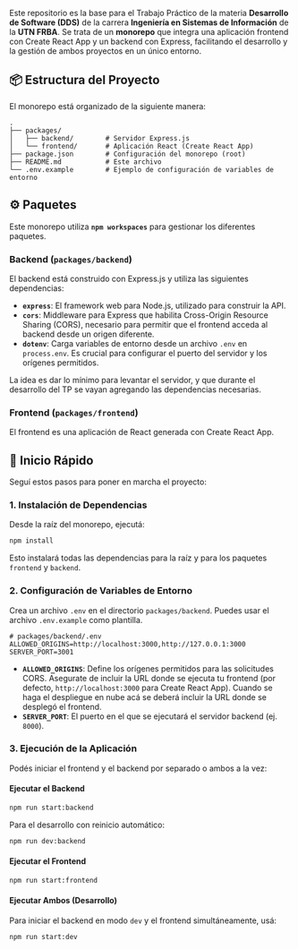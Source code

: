 Este repositorio es la base para el Trabajo Práctico de la materia **Desarrollo de Software (DDS)** de la carrera **Ingeniería en Sistemas de Información** de la **UTN FRBA**. Se trata de un **monorepo** que integra una aplicación frontend con Create React App y un backend con Express, facilitando el desarrollo y la gestión de ambos proyectos en un único entorno.

## 📦 Estructura del Proyecto

El monorepo está organizado de la siguiente manera:

```
.
├── packages/
│   ├── backend/        # Servidor Express.js
│   └── frontend/       # Aplicación React (Create React App)
├── package.json        # Configuración del monorepo (root)
├── README.md           # Este archivo
└── .env.example        # Ejemplo de configuración de variables de entorno
```

## ⚙️ Paquetes

Este monorepo utiliza **`npm workspaces`** para gestionar los diferentes paquetes.

### Backend (`packages/backend`)

El backend está construido con Express.js y utiliza las siguientes dependencias:

- **`express`**: El framework web para Node.js, utilizado para construir la API.
- **`cors`**: Middleware para Express que habilita Cross-Origin Resource Sharing (CORS), necesario para permitir que el frontend acceda al backend desde un origen diferente.
- **`dotenv`**: Carga variables de entorno desde un archivo `.env` en `process.env`. Es crucial para configurar el puerto del servidor y los orígenes permitidos.

La idea es dar lo mínimo para levantar el servidor, y que durante el desarrollo del TP se vayan agregando las dependencias necesarias.

### Frontend (`packages/frontend`)

El frontend es una aplicación de React generada con Create React App.

## 🚀 Inicio Rápido

Seguí estos pasos para poner en marcha el proyecto:

### 1\. Instalación de Dependencias

Desde la raíz del monorepo, ejecutá:

```bash
npm install
```

Esto instalará todas las dependencias para la raíz y para los paquetes `frontend` y `backend`.

### 2\. Configuración de Variables de Entorno

Crea un archivo `.env` en el directorio `packages/backend`. Puedes usar el archivo `.env.example` como plantilla.

```
# packages/backend/.env
ALLOWED_ORIGINS=http://localhost:3000,http://127.0.0.1:3000
SERVER_PORT=3001
```

- **`ALLOWED_ORIGINS`**: Define los orígenes permitidos para las solicitudes CORS. Asegurate de incluir la URL donde se ejecuta tu frontend (por defecto, `http://localhost:3000` para Create React App). Cuando se haga el despliegue en nube acá se deberá incluir la URL donde se desplegó el frontend.
- **`SERVER_PORT`**: El puerto en el que se ejecutará el servidor backend (ej. `8000`).

### 3\. Ejecución de la Aplicación

Podés iniciar el frontend y el backend por separado o ambos a la vez:

#### Ejecutar el Backend

```bash
npm run start:backend
```

Para el desarrollo con reinicio automático:

```bash
npm run dev:backend
```

#### Ejecutar el Frontend

```bash
npm run start:frontend
```

#### Ejecutar Ambos (Desarrollo)

Para iniciar el backend en modo `dev` y el frontend simultáneamente, usá:

```bash
npm run start:dev
```
